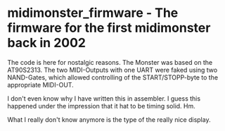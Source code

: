 # midimonster_firmware - The firmware for the first midimonster back in 2002

The code is here for nostalgic reasons. The Monster was based on the AT90S2313. The two MIDI-Outputs with one UART were faked using two NAND-Gates, which allowed controlling of the START/STOPP-byte to the appropriate MIDI-OUT.

I don't even know why I have written this in assembler. I guess this happened under the impression that it hat to be timing solid. Hm.

What I really don't know anymore is the type of the really nice display.
